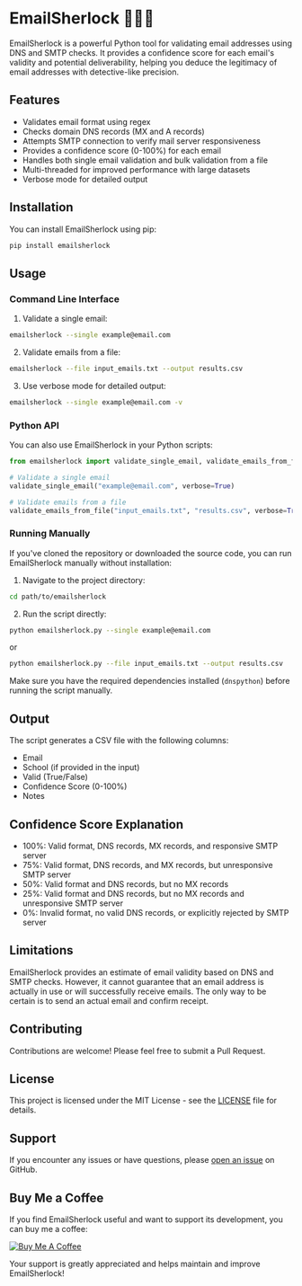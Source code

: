 # EmailSherlock 🕵️‍♂️📧

EmailSherlock is a powerful Python tool for validating email addresses using DNS and SMTP checks. It provides a confidence score for each email's validity and potential deliverability, helping you deduce the legitimacy of email addresses with detective-like precision.

## Features

- Validates email format using regex
- Checks domain DNS records (MX and A records)
- Attempts SMTP connection to verify mail server responsiveness
- Provides a confidence score (0-100%) for each email
- Handles both single email validation and bulk validation from a file
- Multi-threaded for improved performance with large datasets
- Verbose mode for detailed output

## Installation

You can install EmailSherlock using pip:

```bash
pip install emailsherlock
```

## Usage

### Command Line Interface

1. Validate a single email:

```bash
emailsherlock --single example@email.com
```

2. Validate emails from a file:

```bash
emailsherlock --file input_emails.txt --output results.csv
```

3. Use verbose mode for detailed output:

```bash
emailsherlock --single example@email.com -v
```

### Python API

You can also use EmailSherlock in your Python scripts:

```python
from emailsherlock import validate_single_email, validate_emails_from_file

# Validate a single email
validate_single_email("example@email.com", verbose=True)

# Validate emails from a file
validate_emails_from_file("input_emails.txt", "results.csv", verbose=True)
```

### Running Manually

If you've cloned the repository or downloaded the source code, you can run EmailSherlock manually without installation:

1. Navigate to the project directory:

```bash
cd path/to/emailsherlock
```

2. Run the script directly:

```bash
python emailsherlock.py --single example@email.com
```

or

```bash
python emailsherlock.py --file input_emails.txt --output results.csv
```

Make sure you have the required dependencies installed (`dnspython`) before running the script manually.

## Output

The script generates a CSV file with the following columns:
- Email
- School (if provided in the input)
- Valid (True/False)
- Confidence Score (0-100%)
- Notes

## Confidence Score Explanation

- 100%: Valid format, DNS records, MX records, and responsive SMTP server
- 75%: Valid format, DNS records, and MX records, but unresponsive SMTP server
- 50%: Valid format and DNS records, but no MX records
- 25%: Valid format and DNS records, but no MX records and unresponsive SMTP server
- 0%: Invalid format, no valid DNS records, or explicitly rejected by SMTP server

## Limitations

EmailSherlock provides an estimate of email validity based on DNS and SMTP checks. However, it cannot guarantee that an email address is actually in use or will successfully receive emails. The only way to be certain is to send an actual email and confirm receipt.

## Contributing

Contributions are welcome! Please feel free to submit a Pull Request.

## License

This project is licensed under the MIT License - see the [LICENSE](LICENSE) file for details.

## Support

If you encounter any issues or have questions, please [open an issue](https://github.com/yourusername/emailsherlock/issues) on GitHub.

## Buy Me a Coffee

If you find EmailSherlock useful and want to support its development, you can buy me a coffee:

[![Buy Me A Coffee](https://www.buymeacoffee.com/assets/img/custom_images/orange_img.png)](https://www.buymeacoffee.com/asimd)

Your support is greatly appreciated and helps maintain and improve EmailSherlock!